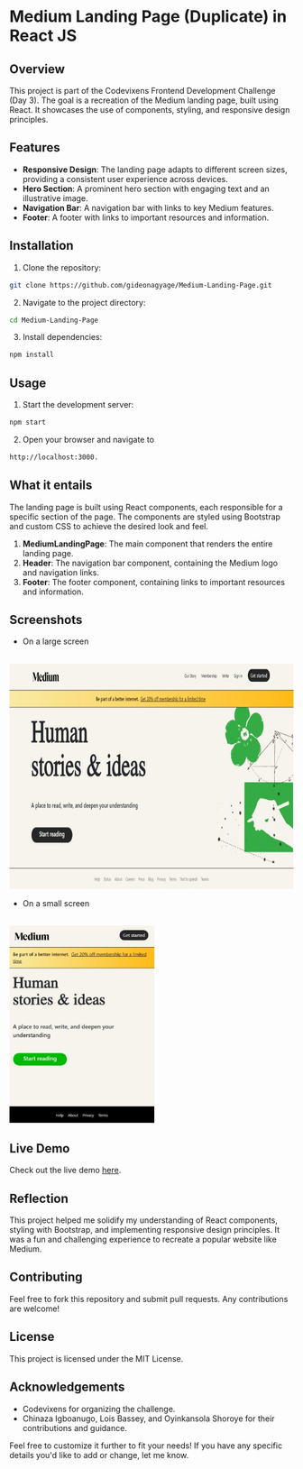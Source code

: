 # Medium Landing Page (Duplicate) in React JS

## Overview

This project is part of the Codevixens Frontend Development Challenge (Day 3). The goal is a recreation of the Medium landing page, built using React. It showcases the use of components, styling, and responsive design principles.

## Features

- **Responsive Design**: The landing page adapts to different screen sizes, providing a consistent user experience across devices.
- **Hero Section**: A prominent hero section with engaging text and an illustrative image.
- **Navigation Bar**: A navigation bar with links to key Medium features.
- **Footer**: A footer with links to important resources and information.

## Installation

1. Clone the repository:

```bash
git clone https://github.com/gideonagyage/Medium-Landing-Page.git
```

2. Navigate to the project directory:

```bash
cd Medium-Landing-Page
```

3. Install dependencies:

```bash
npm install
```

## Usage

1. Start the development server:

```bash
npm start
```

2. Open your browser and navigate to

```bash
http://localhost:3000.
```

## What it entails

The landing page is built using React components, each responsible for a specific section of the page. The components are styled using Bootstrap and custom CSS to achieve the desired look and feel.

1. **MediumLandingPage**: The main component that renders the entire landing page.
2. **Header**: The navigation bar component, containing the Medium logo and navigation links.
3. **Footer**: The footer component, containing links to important resources and information.

## Screenshots

- On a large screen

<br>

<img src="./img/Screenshot-Large-Screen.jpeg" height="400px" alt="Large" title="Large Screen">

- On a small screen

<br>

<img src="./img/Screenshot-Small-Screen.jpeg" height="350px" alt="Small" title="Small Screen">

## Live Demo

Check out the live demo [here](https://medium-landing-page-six.vercel.app/).

## Reflection

This project helped me solidify my understanding of React components, styling with Bootstrap, and implementing responsive design principles. It was a fun and challenging experience to recreate a popular website like Medium.

## Contributing

Feel free to fork this repository and submit pull requests. Any contributions are welcome!

## License

This project is licensed under the MIT License.

## Acknowledgements

- Codevixens for organizing the challenge.
- Chinaza Igboanugo, Lois Bassey, and Oyinkansola Shoroye for their contributions and guidance.

Feel free to customize it further to fit your needs! If you have any specific details you'd like to add or change, let me know.
